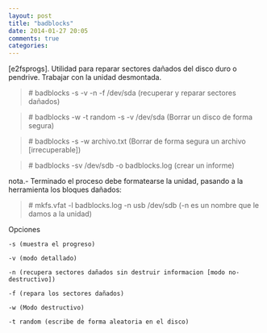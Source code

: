 ```yaml
---
layout: post
title: "badblocks"
date: 2014-01-27 20:05
comments: true
categories: 
---
```

[e2fsprogs]. Utilidad para reparar sectores dañados del disco duro o pendrive. Trabajar con la unidad desmontada.

>\# badblocks -s -v -n -f /dev/sda  (recuperar y reparar sectores dañados)

>\# badblocks -w -t random -s -v /dev/sda (Borrar un disco de forma segura)

>\# badblocks -s -w archivo.txt (Borrar de forma segura un archivo [irrecuperable])

>\# badblocks -sv /dev/sdb -o badblocks.log  (crear un informe)

nota.- Terminado el proceso debe formatearse la unidad, pasando a la herramienta los bloques dañados:

>\# mkfs.vfat -l badblocks.log -n usb /dev/sdb  (-n es un nombre que le damos a la unidad)

Opciones

	-s (muestra el progreso)

	-v (modo detallado)

	-n (recupera sectores dañados sin destruir informacion [modo no-destructivo])

	-f (repara los sectores dañados)

	-w (Modo destructivo)

	-t random (escribe de forma aleatoria en el disco)

